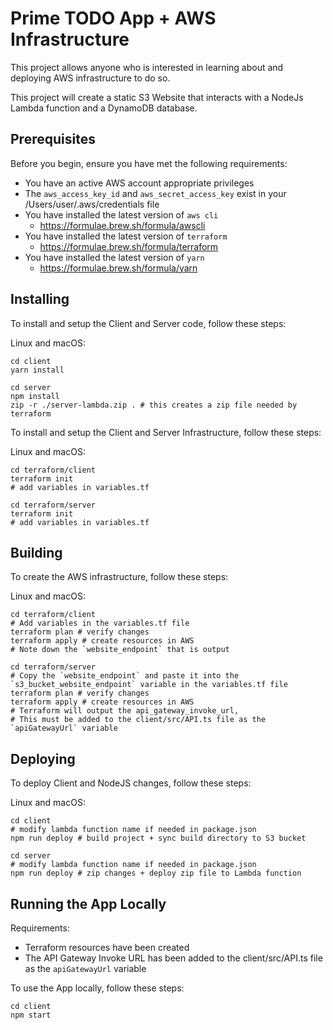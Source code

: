 # Prime TODO App + AWS Infrastructure

This project allows anyone who is interested in learning about and deploying AWS infrastructure to do so.

This project will create a static S3 Website that interacts with a NodeJs Lambda function and a DynamoDB database.

## Prerequisites

Before you begin, ensure you have met the following requirements:

* You have an active AWS account appropriate privileges
* The `aws_access_key_id` and `aws_secret_access_key` exist in your /Users/user/.aws/credentials file
* You have installed the latest version of `aws cli`
  - <https://formulae.brew.sh/formula/awscli>
* You have installed the latest version of `terraform`
  - <https://formulae.brew.sh/formula/terraform>
* You have installed the latest version of `yarn`
  - <https://formulae.brew.sh/formula/yarn>

## Installing

To install and setup the Client and Server code, follow these steps:

Linux and macOS:
```
cd client
yarn install

cd server
npm install
zip -r ./server-lambda.zip . # this creates a zip file needed by terraform
```

To install and setup the Client and Server Infrastructure, follow these steps:

Linux and macOS:
```
cd terraform/client
terraform init
# add variables in variables.tf

cd terraform/server
terraform init
# add variables in variables.tf
```

## Building

To create the AWS infrastructure, follow these steps:

Linux and macOS:
```
cd terraform/client
# Add variables in the variables.tf file
terraform plan # verify changes
terraform apply # create resources in AWS
# Note down the `website_endpoint` that is output

cd terraform/server
# Copy the `website_endpoint` and paste it into the `s3_bucket_website_endpoint` variable in the variables.tf file
terraform plan # verify changes
terraform apply # create resources in AWS
# Terraform will output the api_gateway_invoke_url,
# This must be added to the client/src/API.ts file as the `apiGatewayUrl` variable
```

## Deploying

To deploy Client and NodeJS changes, follow these steps:

Linux and macOS:
```
cd client
# modify lambda function name if needed in package.json
npm run deploy # build project + sync build directory to S3 bucket

cd server
# modify lambda function name if needed in package.json
npm run deploy # zip changes + deploy zip file to Lambda function
```

## Running the App Locally

Requirements:

* Terraform resources have been created
* The API Gateway Invoke URL has been added to the client/src/API.ts file as the `apiGatewayUrl` variable

To use the App locally, follow these steps:

```
cd client
npm start
```
